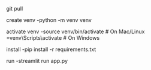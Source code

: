 git pull

create venv
-python -m venv venv

activate venv
-source venv/bin/activate   # On Mac/Linux
=venv\Scripts\activate      # On Windows


install
-pip install -r requirements.txt


run 
-streamlit run app.py
